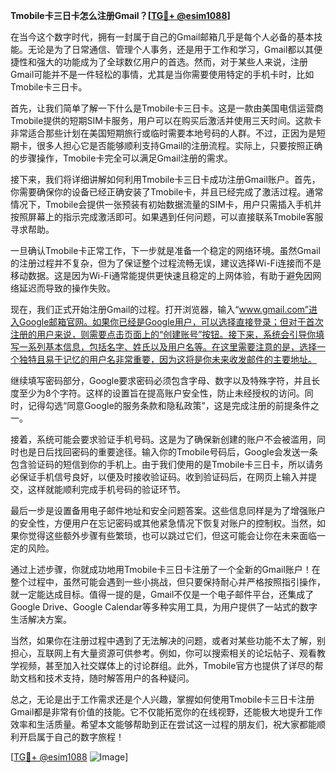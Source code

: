 **Tmobile卡三日卡怎么注册Gmail？[[TG💪+ @esim1088](https://t.me/s/esim1088)]**

在当今这个数字时代，拥有一封属于自己的Gmail邮箱几乎是每个人必备的基本技能。无论是为了日常通信、管理个人事务，还是用于工作和学习，Gmail都以其便捷性和强大的功能成为了全球数亿用户的首选。然而，对于某些人来说，注册Gmail可能并不是一件轻松的事情，尤其是当你需要使用特定的手机卡时，比如Tmobile卡三日卡。

首先，让我们简单了解一下什么是Tmobile卡三日卡。这是一款由美国电信运营商Tmobile提供的短期SIM卡服务，用户可以在购买后激活并使用三天时间。这款卡非常适合那些计划在美国短期旅行或临时需要本地号码的人群。不过，正因为是短期卡，很多人担心它是否能够顺利支持Gmail的注册流程。实际上，只要按照正确的步骤操作，Tmobile卡完全可以满足Gmail注册的需求。

接下来，我们将详细讲解如何利用Tmobile卡三日卡成功注册Gmail账户。首先，你需要确保你的设备已经正确安装了Tmobile卡，并且已经完成了激活过程。通常情况下，Tmobile会提供一张预装有初始数据流量的SIM卡，用户只需插入手机并按照屏幕上的指示完成激活即可。如果遇到任何问题，可以直接联系Tmobile客服寻求帮助。

一旦确认Tmobile卡正常工作，下一步就是准备一个稳定的网络环境。虽然Gmail的注册过程并不复杂，但为了保证整个过程流畅无误，建议选择Wi-Fi连接而不是移动数据。这是因为Wi-Fi通常能提供更快速且稳定的上网体验，有助于避免因网络延迟而导致的操作失败。

现在，我们正式开始注册Gmail的过程。打开浏览器，输入“www.gmail.com”进入Google邮箱官网。如果你已经是Google用户，可以选择直接登录；但对于首次注册的用户来说，则需要点击页面上的“创建账号”按钮。接下来，系统会引导你填写一系列基本信息，包括名字、姓氏以及用户名等。在这里需要注意的是，选择一个独特且易于记忆的用户名非常重要，因为这将是你未来收发邮件的主要地址。

继续填写密码部分，Google要求密码必须包含字母、数字以及特殊字符，并且长度至少为8个字符。这样的设置旨在提高账户安全性，防止未经授权的访问。同时，记得勾选“同意Google的服务条款和隐私政策”，这是完成注册的前提条件之一。

接着，系统可能会要求验证手机号码。这是为了确保新创建的账户不会被滥用，同时也是日后找回密码的重要途径。输入你的Tmobile号码后，Google会发送一条包含验证码的短信到你的手机上。由于我们使用的是Tmobile卡三日卡，所以请务必保证手机信号良好，以便及时接收验证码。收到验证码后，在网页上输入并提交，这样就能顺利完成手机号码的验证环节。

最后一步是设置备用电子邮件地址和安全问题答案。这些信息同样是为了增强账户的安全性，方便用户在忘记密码或其他紧急情况下恢复对账户的控制权。当然，如果你觉得这些额外步骤有些繁琐，也可以跳过它们，但这可能会让你在未来面临一定的风险。

通过上述步骤，你就成功地用Tmobile卡三日卡注册了一个全新的Gmail账户！在整个过程中，虽然可能会遇到一些小挑战，但只要保持耐心并严格按照指引操作，就一定能达成目标。值得一提的是，Gmail不仅是一个电子邮件平台，还集成了Google Drive、Google Calendar等多种实用工具，为用户提供了一站式的数字生活解决方案。

当然，如果你在注册过程中遇到了无法解决的问题，或者对某些功能不太了解，别担心，互联网上有大量资源可供参考。例如，你可以搜索相关的论坛帖子、观看教学视频，甚至加入社交媒体上的讨论群组。此外，Tmobile官方也提供了详尽的帮助文档和技术支持，随时解答用户的各种疑问。

总之，无论是出于工作需求还是个人兴趣，掌握如何使用Tmobile卡三日卡注册Gmail都是非常有价值的技能。它不仅能拓宽你的在线视野，还能极大地提升工作效率和生活质量。希望本文能够帮助到正在尝试这一过程的朋友们，祝大家都能顺利开启属于自己的数字旅程！

[[TG💪+ @esim1088](https://t.me/s/esim1088) ![Image](https://i.postimg.cc/4NQfJmqS/Snipaste-2025-05-13-00-14-12.png)]